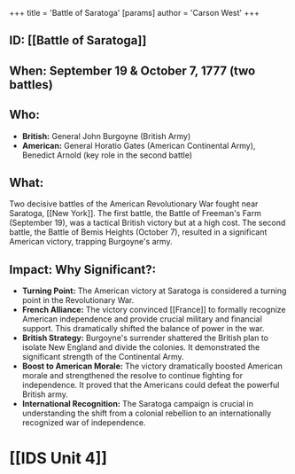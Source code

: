 +++
 title = 'Battle of Saratoga'
[params]
	author = 'Carson West'
+++
## ID: [[Battle of Saratoga]] 
## When: September 19 & October 7, 1777 (two battles)

## Who:
* **British:** General John Burgoyne (British Army)
* **American:**  General Horatio Gates (American Continental Army), Benedict Arnold (key role in the second battle)

## What:
Two decisive battles of the American Revolutionary War fought near Saratoga, [[New York]].  The first battle, the Battle of Freeman's Farm (September 19), was a tactical British victory but at a high cost. The second battle, the Battle of Bemis Heights (October 7), resulted in a significant American victory, trapping Burgoyne's army.

## Impact: Why Significant?:

* **Turning Point:** The American victory at Saratoga is considered a turning point in the Revolutionary War.
* **French Alliance:**  The victory convinced [[France]] to formally recognize American independence and provide crucial military and financial support. This dramatically shifted the balance of power in the war.
* **British Strategy:** Burgoyne's surrender shattered the British plan to isolate New England and divide the colonies.  It demonstrated the significant strength of the Continental Army.
* **Boost to American Morale:** The victory dramatically boosted American morale and strengthened the resolve to continue fighting for independence.  It proved that the Americans could defeat the powerful British army.
* **International Recognition:** The Saratoga campaign is crucial in understanding the shift from a colonial rebellion to an internationally recognized war of independence.


# [[IDS Unit 4]]

